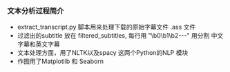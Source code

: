 ### 文本分析过程简介

- extract_transcript.py  脚本用来处理下载的原始字幕文件 .ass 文件
- 过滤出的subtitle 放在 filtered_subtitles, 每行用 "\b0\b1\b2---" 用分割 中文字幕和英文字幕
- 文本处理方面，用了NLTK以及spacy 这两个Python的NLP 模块
- 作图用了Matplotlib 和 Seaborn
